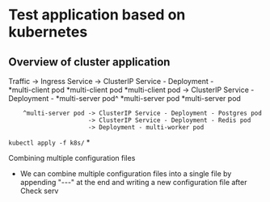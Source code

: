 # Test application based on kubernetes

## Overview of cluster application
Traffic -> Ingress Service -> ClusterIP Service - Deployment - 	
                              *multi-client pod *multi-client pod *multi-client pod
        				   -> ClusterIP Service - Deployment - *multi-server pod^ *multi-server pod *multi-server pod

        ^multi-server pod -> ClusterIP Service - Deployment - Postgres pod
        				  -> ClusterIP Service - Deployment - Redis pod
        				  -> Deployment - multi-worker pod

`kubectl apply -f k8s/`
*

Combining multiple configuration files
* We can combine multiple configuration files into a single file by appending "---" at the end and writing a new configuration file after
Check serv